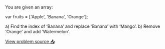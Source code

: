 You are given an array:

var fruits = ['Apple', 'Banana', 'Orange'];

a) Find the index of ‘Banana’ and replace ‘Banana’ with ‘Mango’.
b) Remove ‘Orange’ and add ‘Watermelon’.



[View problem source 📤](https://drive.google.com/file/d/1bfxye7A1p-BBJCQCXaiUetl_qyS2Vc1E/view)